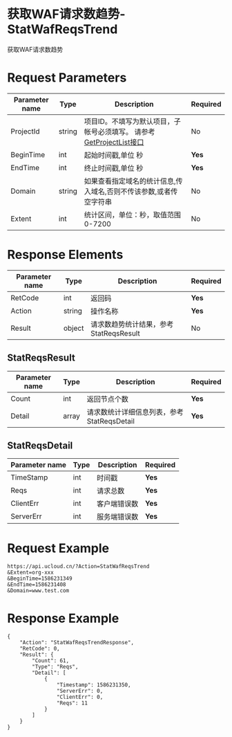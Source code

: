 # 获取WAF请求数趋势-StatWafReqsTrend

获取WAF请求数趋势

# Request Parameters
|Parameter name|Type|Description|Required|
|---|---|---|---|
|ProjectId|string|项目ID。不填写为默认项目，子帐号必须填写。 请参考[GetProjectList接口](api/summary/get_project_list)|No|
|BeginTime|int|起始时间戳,单位 秒|**Yes**|
|EndTime|int|终止时间戳,单位 秒|**Yes**|
|Domain|string|如果查看指定域名的统计信息,传入域名,否则不传该参数,或者传空字符串|No|
|Extent|int|统计区间，单位：秒，取值范围0-7200|No|

# Response Elements
|Parameter name|Type|Description|Required|
|---|---|---|---|
|RetCode|int|返回码|**Yes**|
|Action|string|操作名称|**Yes**|
|Result|object|请求数趋势统计结果，参考StatReqsResult|No|

## StatReqsResult
|Parameter name|Type|Description|Required|
|---|---|---|---|
|Count|int|返回节点个数|**Yes**|
|Detail|array|请求数统计详细信息列表，参考StatReqsDetail|**Yes**|

## StatReqsDetail
|Parameter name|Type|Description|Required|
|---|---|---|---|
|TimeStamp|int|时间戳|**Yes**|
|Reqs|int|请求总数|**Yes**|
|ClientErr|int|客户端错误数|**Yes**|
|ServerErr|int|服务端错误数|**Yes**|

# Request Example
```
https://api.ucloud.cn/?Action=StatWafReqsTrend
&Extent=org-xxx
&BeginTime=1586231349
&EndTime=1586231408
&Domain=www.test.com
```

# Response Example
```
{
    "Action": "StatWafReqsTrendResponse", 
    "RetCode": 0, 
    "Result": {
        "Count": 61, 
        "Type": "Reqs", 
        "Detail": [
            {
                "Timestamp": 1586231350, 
                "ServerErr": 0, 
                "ClientErr": 0, 
                "Reqs": 11
            }
        ]
    }
}
```

